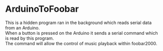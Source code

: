 # ArduinoToFoobar
This is a hidden program ran in the background which reads serial data from an Arduino.  
When a button is pressed on the Arduino it sends a serial command which is read by this program.  
The command will allow the control of music playback within foobar2000.
